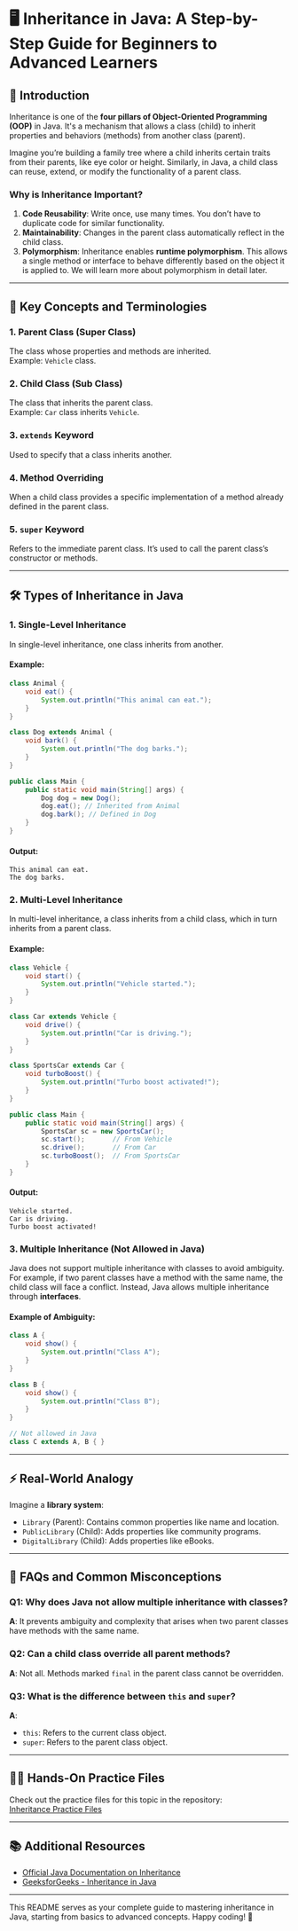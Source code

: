 
# 🖥️ Inheritance in Java: A Step-by-Step Guide for Beginners to Advanced Learners

## 📌 Introduction

Inheritance is one of the **four pillars of Object-Oriented Programming (OOP)** in Java. It's a mechanism that allows a class (child) to inherit properties and behaviors (methods) from another class (parent). 

Imagine you’re building a family tree where a child inherits certain traits from their parents, like eye color or height. Similarly, in Java, a child class can reuse, extend, or modify the functionality of a parent class. 

### Why is Inheritance Important?

1. **Code Reusability**: Write once, use many times. You don’t have to duplicate code for similar functionality.
2. **Maintainability**: Changes in the parent class automatically reflect in the child class.
3. **Polymorphism**: Inheritance enables **runtime polymorphism**. This allows a single method or interface to behave differently based on the object it is applied to. We will learn more about polymorphism in detail later.

---

## 🌟 Key Concepts and Terminologies

### 1. **Parent Class (Super Class)**  
   The class whose properties and methods are inherited.  
   Example: `Vehicle` class.

### 2. **Child Class (Sub Class)**  
   The class that inherits the parent class.  
   Example: `Car` class inherits `Vehicle`.

### 3. **`extends` Keyword**  
   Used to specify that a class inherits another.  

### 4. **Method Overriding**  
   When a child class provides a specific implementation of a method already defined in the parent class.

### 5. **`super` Keyword**  
   Refers to the immediate parent class. It’s used to call the parent class’s constructor or methods.

---

## 🛠️ Types of Inheritance in Java

### 1. **Single-Level Inheritance**
In single-level inheritance, one class inherits from another.  
#### Example:
```java
class Animal {
    void eat() {
        System.out.println("This animal can eat.");
    }
}

class Dog extends Animal {
    void bark() {
        System.out.println("The dog barks.");
    }
}

public class Main {
    public static void main(String[] args) {
        Dog dog = new Dog();
        dog.eat(); // Inherited from Animal
        dog.bark(); // Defined in Dog
    }
}
```

#### Output:
```
This animal can eat.
The dog barks.
```

### 2. **Multi-Level Inheritance**
In multi-level inheritance, a class inherits from a child class, which in turn inherits from a parent class.  
#### Example:
```java
class Vehicle {
    void start() {
        System.out.println("Vehicle started.");
    }
}

class Car extends Vehicle {
    void drive() {
        System.out.println("Car is driving.");
    }
}

class SportsCar extends Car {
    void turboBoost() {
        System.out.println("Turbo boost activated!");
    }
}

public class Main {
    public static void main(String[] args) {
        SportsCar sc = new SportsCar();
        sc.start();       // From Vehicle
        sc.drive();       // From Car
        sc.turboBoost();  // From SportsCar
    }
}
```

#### Output:
```
Vehicle started.
Car is driving.
Turbo boost activated!
```

### 3. **Multiple Inheritance (Not Allowed in Java)**  
Java does not support multiple inheritance with classes to avoid ambiguity. For example, if two parent classes have a method with the same name, the child class will face a conflict. Instead, Java allows multiple inheritance through **interfaces**.

#### Example of Ambiguity:
```java
class A {
    void show() {
        System.out.println("Class A");
    }
}

class B {
    void show() {
        System.out.println("Class B");
    }
}

// Not allowed in Java
class C extends A, B { }
```

---

## ⚡ Real-World Analogy
Imagine a **library system**:
- `Library` (Parent): Contains common properties like name and location.
- `PublicLibrary` (Child): Adds properties like community programs.
- `DigitalLibrary` (Child): Adds properties like eBooks.

---

## 🤔 FAQs and Common Misconceptions

### Q1: Why does Java not allow multiple inheritance with classes?  
**A**: It prevents ambiguity and complexity that arises when two parent classes have methods with the same name.

### Q2: Can a child class override all parent methods?  
**A**: Not all. Methods marked `final` in the parent class cannot be overridden.

### Q3: What is the difference between `this` and `super`?  
**A**:  
- `this`: Refers to the current class object.  
- `super`: Refers to the parent class object.

---

## 🧑‍💻 Hands-On Practice Files

Check out the practice files for this topic in the repository:  
[Inheritance Practice Files](./InheritancePractice.java)

---

## 📚 Additional Resources
- [Official Java Documentation on Inheritance](https://docs.oracle.com/javase/tutorial/java/IandI/subclasses.html)
- [GeeksforGeeks - Inheritance in Java](https://www.geeksforgeeks.org/inheritance-in-java/)

---

This README serves as your complete guide to mastering inheritance in Java, starting from basics to advanced concepts. Happy coding! 🚀

